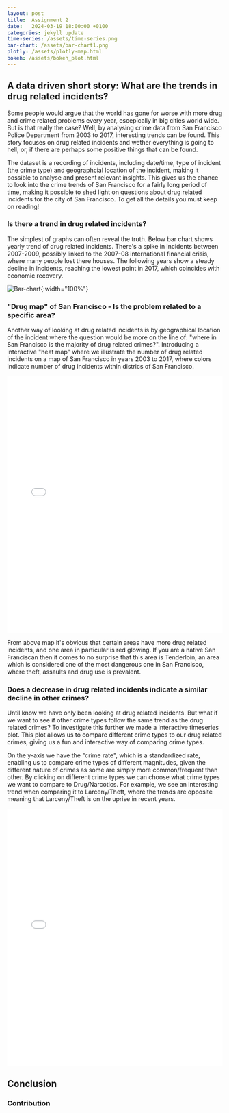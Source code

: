 ```yaml
---
layout: post
title:  Assignment 2
date:   2024-03-19 18:00:00 +0100
categories: jekyll update
time-series: /assets/time-series.png
bar-chart: /assets/bar-chart1.png
plotly: /assets/plotly-map.html
bokeh: /assets/bokeh_plot.html
---
```

## A data driven short story: What are the trends in drug related incidents?
Some people would argue that the world has gone for worse with more drug and crime related problems every year, escepically in big cities world wide. But is that really the case?  Well, by analysing crime data from San Francisco Police Department from 2003 to 2017, interesting trends can be found. This story focuses on drug related incidents and wether everything is going to hell, or, if there are perhaps some positive things that can be found.

The dataset is a recording of incidents, including date/time, type of incident (the crime type) and geographcial location of the incident, making it possible to analyse and present relevant insights. This gives us the chance to look into the crime trends of San Francisco for a fairly long period of time, making it possible to shed light on questions about drug related incidents for the city of San Francisco. To get all the details you must keep on reading!

### Is there a trend in drug related incidents?
The simplest of graphs can often reveal the truth. Below bar chart shows yearly trend of drug related incidents. There's a spike in incidents between 2007-2009, possibly linked to the 2007-08 international financial crisis, where many people lost there houses. The following years show a steady decline in incidents, reaching the lowest point in 2017, which coincides with economic recovery.

![Bar-chart]({{page.bar-chart}}){:width="100%"}

### "Drug map" of San Francisco - Is the problem related to a specific area?
Another way of looking at drug related incidents is by geographical location of the incident where the question would be more on the line of: "where in San Francisco is the majority of drug related crimes?". Introducing a interactive "heat map" where we illustrate the number of drug related incidents on a map of San Francisco in years 2003 to 2017, where colors indicate number of drug incidents within districs of San Francisco.

<iframe src="{{page.plotly}}" width="100%" height="600px" frameborder="0">
    Sorry, your browser doesn't support iframes.
</iframe>

From above map it's obvious that certain areas have more drug related incidents, and one area in particular is red glowing. If you are a native San Franciscan then it comes to no surprise that this area is Tenderloin, an area which is considered one of the most dangerous one in San Francisco, where theft, assaults and drug use is prevalent.

### Does a decrease in drug related incidents indicate a similar decline in other crimes?
Until know we have only been looking at drug related incidents. But what if we want to see if other crime types follow the same trend as the drug related crimes? To investigate this further we made a interactive timeseries plot. This plot allows us to compare different crime types to our drug related crimes, giving us a fun and interactive way of comparing crime types.

On the y-axis we have the "crime rate", which is a standardized rate, enabling us to compare crime types of different magnitudes, given the different nature of crimes as some are simply more common/frequent than other. By clicking on different crime types we can choose what crime types we want to compare to Drug/Narcotics. For example, we see an interesting trend when comparing it to Larceny/Theft, where the trends are opposite meaning that Larceny/Theft is on the uprise in recent years.

<iframe src="{{page.bokeh}}" width="100%" height="600px" frameborder="0">
    Sorry, your browser doesn't support iframes.
</iframe>



## Conclusion

### Contribution
